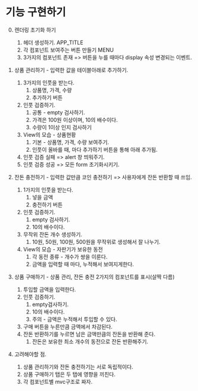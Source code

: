 # 기능 구현하기

0. 렌더링 초기화 하기

   1. 헤더 생성하기. APP_TITLE
   2. 각 컴포넌트 보여주는 버튼 만들기 MENU
   3. 3가지의 컴포넌트 존재 => 버튼을 누를 때마다 display 속성 변경되는 이벤트.

1. 상품 관리하기 - 입력한 값을 테이블아래로 추가하기.

   1. 3가지의 인풋을 받는다.
      1. 상품명, 가격, 수량
      2. 추가하기 버튼
   2. 인풋 검증하기.
      1. 공통 - empty 검사하기.
      2. 가격은 100원 이상이며, 10의 배수이다.
      3. 수량이 1이상 인지 검사하기
   3. View의 모습 - 상품현황
      1. 기본 - 상품명, 가격, 수량 보여주기.
      2. 인풋이 올바를 때, 마다 추가하기 버튼을 통해 아래 추가됨.
   4. 인풋 검증 실패 => alert 창 띄워주기.
   5. 인풋 검증 성공 => 모든 form 초기화시키기.

2. 잔돈 충전하기 - 입력한 값만큼 코인 충전하기 => 사용자에게 잔돈 반환할 때 쓰임.

   1. 1가지의 인풋을 받는다.
      1. 넣을 금액
      2. 충전하기 버튼
   2. 인풋 검증하기.
      1. empty 검사하기.
      2. 10의 배수이다.
   3. 무작위 잔돈 개수 생성하기.
      1. 10원, 50원, 100원, 500원을 무작위로 생성해서 잘 나누기.
   4. View의 모습 - 자판기가 보유한 동전
      1. 각 동전 종류 - 개수가 쌍을 이룬다.
      2. 금액을 입력할 때 마다, 누적해서 보여지게한다.

3. 상품 구매하기 - 상품 관리, 잔돈 충전 2가지의 컴포넌트를 표시(살짝 다름)

   1. 투입할 금액을 입력한다.
   2. 인풋 검증하기.
      1. empty검사하기.
      2. 10의 배수이다.
      3. 주의 - 금액은 누적해서 투입할 수 있다.
   3. 구매 버튼을 누른만큼 금액에서 차감된다.
   4. 잔돈 반환하기를 누르면 남은 금액만큼의 잔돈을 반환해 준다.
      1. 잔돈은 보유한 최소 개수의 동전으로 잔돈 반환해주기.

4. 고려해야할 점.
   1. 상품 관리하기와 잔돈 충전하기는 서로 독립적이다.
   2. 상품 구매하기 탭은 두 탭에 영향을 끼친다.
   3. 각 컴포넌트별 mvc구조로 짜자.
